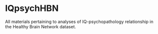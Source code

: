 # IQpsychHBN
All materials pertaining to analyses of IQ-psychopathology relationship in the Healthy Brain Network dataset. 
